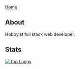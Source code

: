 <a href='https://calypsogrammar.com'>Home</a>

## About

<div>
    <p>Hobbyist full stack web developer.</p>
</div>

## Stats

[![Top Langs](https://github-readme-stats.vercel.app/api/top-langs/?username=crhisgbibon&langs_count=10&layout=compact&theme=transparent)](https://github.com/anuraghazra/github-readme-stats)
